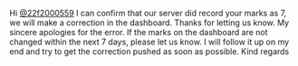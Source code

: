 Hi [@22f2000559](/u/22f2000559)
I can confirm that our server did record your marks as 7, we will make a
correction in the dashboard. Thanks for letting us know. My sincere apologies
for the error.
If the marks on the dashboard are not changed within the next 7 days, please
let us know. I will follow it up on my end and try to get the correction
pushed as soon as possible.
Kind regards